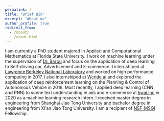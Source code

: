 ```yaml
---
permalink: /
title: "Brief Bio"
excerpt: "About me"
author_profile: true
redirect_from: 
  - /about/
  - /about.html
---
```


I am currently a PhD student majored in Applied and Computational Mathematics at Florida State University. I work on 
machine learning under the supervision of [Dr. Barbu](https://ani.stat.fsu.edu/~abarbu/) and focus on the 
application of deep learning to Self-driving car, Advertisement and 
E-commerce. I internshiped at [Lawrence Berkeley National Laboratory](https://www.lbl.gov/) and worked on high 
performance computing in 2017. I also internshiped at [Weride.ai](https://www.weride.ai/) and explored the 
application of deep reinforcement learning on the Planning & Control of Autonomous Vehicle in 2018. Most recently, 
I applied deep learning (CNN and RNN) to scene text understanding in ads and e-commerce at 
[kwai.inc](http://www.kwai.com/) in 2020 as a machine learning research intern. I received master degree in 
engineering from Shanghai Jiao Tong University and bachelor degree in engineering from Xi'an Jiao Tong University. 
I am a recipient of [NSF-MSGI](https://orise.orau.gov/nsf-msgi/) Fellowship.
